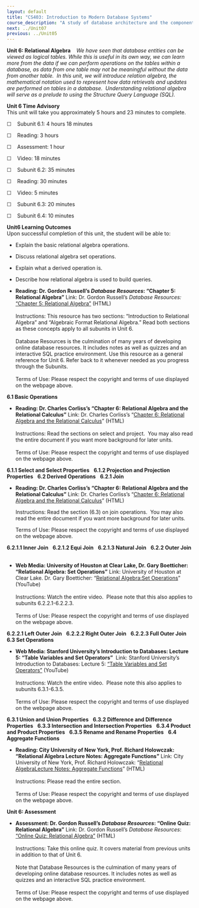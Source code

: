 ```yaml
---
layout: default
title: "CS403: Introduction to Modern Database Systems"
course_description: "A study of database architecture and the components used in implementation. Topics include using the Structured Query Language, file structures and access methods, database modeling, design, and user interface,components of database management systems, and information storage and retrieval."
next: ../Unit07
previous: ../Unit05
---
```

**Unit 6: Relational Algebra** <span id="6"></span> 
 *We have seen that database entities can be viewed as logical tables.
While this is useful in its own way, we can learn more from the data if
we can perform operations on the tables within a database, as data from
one table may not be meaningful without the data from another table.  In
this unit, we will introduce relation algebra, the mathematical notation
used to represent how data retrievals and updates are performed on
tables in a database.  Understanding relational algebra will serve as a
prelude to using the Structure Query Language (SQL).*

**Unit 6 Time Advisory**  
This unit will take you approximately 5 hours and 23 minutes to
complete.  
  
 ☐    Subunit 6.1: 4 hours 18 minutes  
  
☐    Reading: 3 hours  
  
 ☐    Assessment: 1 hour  
  
 ☐    Video: 18 minutes

☐    Subunit 6.2: 35 minutes  
  
☐    Reading: 30 minutes  
  
 ☐    Video: 5 minutes

☐    Subunit 6.3: 20 minutes  
  
 ☐    Subunit 6.4: 10 minutes

**Unit6 Learning Outcomes**  
Upon successful completion of this unit, the student will be able to:
-   Explain the basic relational algebra operations.
-   Discuss relational algebra set operations.
-   Explain what a derived operation is.
-   Describe how relational algebra is used to build queries.

-   **Reading: Dr. Gordon Russell’s *Database Resources*: “Chapter 5:
    Relational Algebra”**
    Link: Dr. Gordon Russell’s *Database Resources:*
    [“](http://db.grussell.org/ch5.html)[Chapter 5: Relational
    Algebra](http://db.grussell.org/ch5.html)[”](http://db.grussell.org/ch5.html)
    (HTML)  
        
     Instructions: This resource has two sections: “Introduction to
    Relational Algebra” and “Algebraic Format Relational Algebra.” Read
    both sections as these concepts apply to all subunits in Unit 6.  
        
     Database Resources is the culmination of many years of developing
    online database resources. It includes notes as well as quizzes and
    an interactive SQL practice environment. Use this resource as a
    general reference for Unit 6. Refer back to it whenever needed as
    you progress through the Subunits.        
                  
     Terms of Use: Please respect the copyright and terms of use
    displayed on the webpage above.

**6.1 Basic Operations** <span id="6.1"></span> 
-   **Reading: Dr. Charles Corliss’s “Chapter 6: Relational Algebra and
    the Relational Calculus”**
    Link: Dr. Charles Corliss’s “[Chapter 6: Relational Algebra and the
    Relational
    Calculus](https://web.archive.org/web/20130826235056/http://www.eng.mu.edu/corlissg/150.07f/ch06.html)”
    (HTML)  
        
     Instructions: Read the sections on select and project.  You may
    also read the entire document if you want more background for later
    units.  
        
     Terms of Use: Please respect the copyright and terms of use
    displayed on the webpage above.  

**6.1.1 Select and Select Properties** <span id="6.1.1"></span> 
**6.1.2 Projection and Projection Properties** <span id="6.1.2"></span> 
**6.2 Derived Operations** <span id="6.2"></span> 
**6.2.1 Join** <span id="6.2.1"></span> 
-   **Reading: Dr. Charles Corliss’s “Chapter 6: Relational Algebra and
    the Relational Calculus”**
    Link: Dr. Charles Corliss’s “[Chapter 6: Relational Algebra and the
    Relational
    Calculus](http://www.eng.mu.edu/corlissg/150.07f/ch06.html)”
    (HTML)  
      
     Instructions: Read the section (6.3) on join operations.  You may
    also read the entire document if you want more background for later
    units.  
      
     Terms of Use: Please respect the copyright and terms of use
    displayed on the webpage above.  

**6.2.1.1 Inner Join** <span id="6.2.1.1"></span> 
**6.2.1.2 Equi Join** <span id="6.2.1.2"></span> 
**6.2.1.3 Natural Join** <span id="6.2.1.3"></span> 
**6.2.2 Outer Join** <span id="6.2.2"></span> 
-   **Web Media: University of Houston at Clear Lake, Dr. Gary
    Boetticher: “Relational Algebra: Set Operations”**
    Link: University of Houston at Clear Lake. Dr. Gary Boetticher:
    “[Relational
    Algebra:](http://www.youtube.com/watch?v=sRNCC6JOWB4)[Set
    Operations](http://www.youtube.com/watch?v=sRNCC6JOWB4)” (YouTube)  
        
     Instructions: Watch the entire video.  Please note that this also
    applies to subunits 6.2.2.1-6.2.2.3.  
        
     Terms of Use: Please respect the copyright and terms of use
    displayed on the webpage above.

**6.2.2.1 Left Outer Join** <span id="6.2.2.1"></span> 
**6.2.2.2 Right Outer Join** <span id="6.2.2.2"></span> 
**6.2.2.3 Full Outer Join** <span id="6.2.2.3"></span> 
**6.3 Set Operations** <span id="6.3"></span> 
-   **Web Media: Stanford University’s Introduction to Databases:
    Lecture 5: “Table Variables and Set Operators”**
     Link: Stanford University’s Introduction to Databases: Lecture 5:
    [“Table Variables and Set
    Operators”](http://www.youtube.com/watch?v=-BCCy5Z6i-s) (YouTube)  
        
     Instructions: Watch the entire video.  Please note this also
    applies to subunits 6.3.1-6.3.5.  
        
     Terms of Use: Please respect the copyright and terms of use
    displayed on the webpage above.

**6.3.1 Union and Union Properties** <span id="6.3.1"></span> 
**6.3.2 Difference and Difference Properties** <span id="6.3.2"></span> 
**6.3.3 Intersection and Intersection Properties** <span
id="6.3.3"></span> 
**6.3.4 Product and Product Properties** <span id="6.3.4"></span> 
**6.3.5 Rename and Rename Properties** <span id="6.3.5"></span> 
**6.4 Aggregate Functions** <span id="6.4"></span> 
-   **Reading: City University of New York, Prof. Richard Holowczak:
    “Relational Algebra Lecture Notes: Aggregate Functions”**
    Link: City University of New York, Prof. Richard Holowczak:
    “[Relational
    Algebra](http://cisnet.baruch.cuny.edu/holowczak/classes/3400/relationalalgebra/#aggregatefunctions)[Lecture
    Notes: Aggregate
    Functions](http://cisnet.baruch.cuny.edu/holowczak/classes/3400/relationalalgebra/#aggregatefunctions)”
    (HTML)  
        
     Instructions: Please read the entire section.  
        
     Terms of Use: Please respect the copyright and terms of use
    displayed on the webpage above.

**Unit 6: Assessment** <span id="6.5"></span> 
-   **Assessment: Dr. Gordon Russell’s *Database Resources*: “Online
    Quiz: Relational Algebra”**
    Link: Dr. Gordon Russell’s *Database Resources*: [“Online Quiz:
    Relational Algebra”](http://db.grussell.org/mc/q39.html) (HTML)  
        
     Instructions: Take this online quiz. It covers material from
    previous units in addition to that of Unit 6.  
        
     Note that Database Resources is the culmination of many years of
    developing online database resources. It includes notes as well as
    quizzes and an interactive SQL practice environment.  
        
     Terms of Use: Please respect the copyright and terms of use
    displayed on the webpage above.


